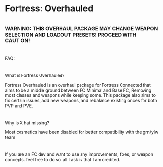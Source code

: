 # Fortress: Overhauled

#

### WARNING: THIS OVERHAUL PACKAGE MAY CHANGE WEAPON SELECTION AND LOADOUT PRESETS! PROCEED WITH CAUTION!

#

FAQ:

#


What is Fortress Overhauled?

Fortress Overhauled is an overhaul package for Fortress Connected that aims to be a middle ground between FC Minimal and Base FC, Removing most classes and weapons while keeping some.
This package also aims to fix certain issues, add new weapons, and rebalance existing onces for both PVP and PVE.

#

Why is X hat missing?

Most cosmetics have been disabled for better compatibility with the grn/ylw team

#

If you are an FC dev and want to use any improvements, fixes, or weapon concepts. feel free to do so! all I ask is that I am credited.
